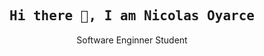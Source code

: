 <h2 align='center'><samp><strong>Hi there 👋, I am Nicolas Oyarce</strong></samp></h2>
<p align='center'>Software Enginner Student</p>

